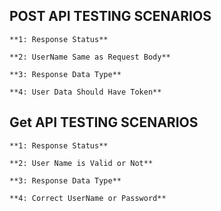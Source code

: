 ## POST API TESTING SCENARIOS
````
**1: Response Status**
````
````
**2: UserName Same as Request Body**
````
````
**3: Response Data Type**
````
````
**4: User Data Should Have Token**
````

## Get API TESTING SCENARIOS
````
**1: Response Status**
`````
`````
**2: User Name is Valid or Not**
`````
`````
**3: Response Data Type**
`````
`````
**4: Correct UserName or Password**
`````